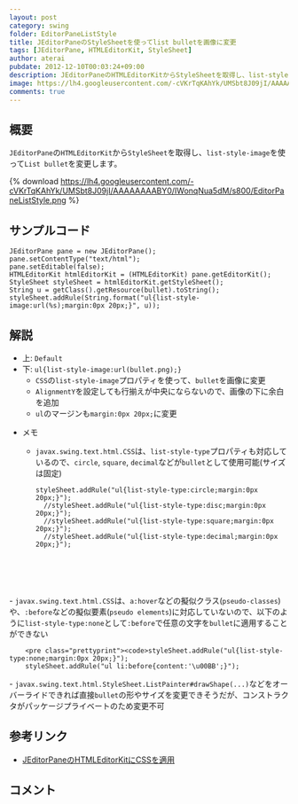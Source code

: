 ```yaml
---
layout: post
category: swing
folder: EditorPaneListStyle
title: JEditorPaneのStyleSheetを使ってlist bulletを画像に変更
tags: [JEditorPane, HTMLEditorKit, StyleSheet]
author: aterai
pubdate: 2012-12-10T00:03:24+09:00
description: JEditorPaneのHTMLEditorKitからStyleSheetを取得し、list-style-imageを使ってList bulletを変更します。
image: https://lh4.googleusercontent.com/-cVKrTqKAhYk/UMSbt8J09jI/AAAAAAAABY0/IWonqNua5dM/s800/EditorPaneListStyle.png
comments: true
---
```

## 概要
`JEditorPane`の`HTMLEditorKit`から`StyleSheet`を取得し、`list-style-image`を使って`List bullet`を変更します。

{% download https://lh4.googleusercontent.com/-cVKrTqKAhYk/UMSbt8J09jI/AAAAAAAABY0/IWonqNua5dM/s800/EditorPaneListStyle.png %}

## サンプルコード
<pre class="prettyprint"><code>JEditorPane pane = new JEditorPane();
pane.setContentType("text/html");
pane.setEditable(false);
HTMLEditorKit htmlEditorKit = (HTMLEditorKit) pane.getEditorKit();
StyleSheet styleSheet = htmlEditorKit.getStyleSheet();
String u = getClass().getResource(bullet).toString();
styleSheet.addRule(String.format("ul{list-style-image:url(%s);margin:0px 20px;}", u));
</code></pre>

## 解説
- 上: `Default`
- 下: `ul{list-style-image:url(bullet.png);}`
    - `CSS`の`list-style-image`プロパティを使って、`bullet`を画像に変更
    - `AlignmentY`を設定しても行揃えが中央にならないので、画像の下に余白を追加
    - `ul`のマージンも`margin:0px 20px;`に変更

<!-- dummy comment line for breaking list -->

- メモ
    - `javax.swing.text.html.CSS`は、`list-style-type`プロパティも対応しているので、`circle`, `square`, `decimal`などが`bullet`として使用可能(サイズは固定)
        
        <pre class="prettyprint"><code>styleSheet.addRule("ul{list-style-type:circle;margin:0px 20px;}");
        //styleSheet.addRule("ul{list-style-type:disc;margin:0px 20px;}");
        //styleSheet.addRule("ul{list-style-type:square;margin:0px 20px;}");
        //styleSheet.addRule("ul{list-style-type:decimal;margin:0px 20px;}");
</code></pre>
    - `javax.swing.text.html.CSS`は、`a:hover`などの擬似クラス(`pseudo-classes`)や、`:before`などの擬似要素(`pseudo elements`)に対応していないので、以下のように`list-style-type:none`として`:before`で任意の文字を`bullet`に適用することができない
        
        <pre class="prettyprint"><code>styleSheet.addRule("ul{list-style-type:none;margin:0px 20px;}");
        styleSheet.addRule("ul li:before{content:'\u00BB';}");
</code></pre>
    - `javax.swing.text.html.StyleSheet.ListPainter#drawShape(...)`などをオーバーライドできれば直接`bullet`の形やサイズを変更できそうだが、コンストラクタがパッケージプライベートのため変更不可

<!-- dummy comment line for breaking list -->

## 参考リンク
- [JEditorPaneのHTMLEditorKitにCSSを適用](https://ateraimemo.com/Swing/StyleSheet.html)

<!-- dummy comment line for breaking list -->

## コメント
